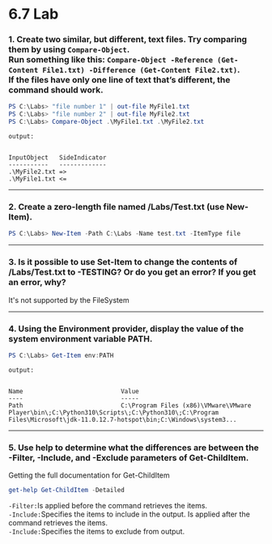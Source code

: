 # 6.7 Lab

### 1. Create two similar, but different, text files. Try comparing them by using `Compare-Object`. </br>Run something like this: `Compare-Object -Reference (Get-Content File1.txt) -Difference (Get-Content File2.txt)`. </br>If the files have only one line of text that’s different, the command should work.

```powershell
PS C:\Labs> "file number 1" | out-file MyFile1.txt
PS C:\Labs> "file number 2" | out-file MyFile2.txt
PS C:\Labs> Compare-Object .\MyFile1.txt .\MyFile2.txt
```

`output:`

```

InputObject   SideIndicator
-----------   -------------
.\MyFile2.txt =>
.\MyFile1.txt <=
```

---

### 2. Create a zero-length file named /Labs/Test.txt (use New-Item).

```powershell
PS C:\Labs> New-Item -Path C:\Labs -Name test.txt -ItemType file
```

---

### 3. Is it possible to use Set-Item to change the contents of /Labs/Test.txt to -TESTING? Or do you get an error? If you get an error, why?

It's not supported by the FileSystem

---

### 4. Using the Environment provider, display the value of the system environment variable PATH.

```powershell
PS C:\Labs> Get-Item env:PATH
```

`output:`

```

Name                           Value
----                           -----
Path                           C:\Program Files (x86)\VMware\VMware Player\bin\;C:\Python310\Scripts\;C:\Python310\;C:\Program Files\Microsoft\jdk-11.0.12.7-hotspot\bin;C:\Windows\system3...
```

---

### 5. Use help to determine what the differences are between the -Filter, -Include, and -Exclude parameters of Get-ChildItem.

Getting the full documentation for Get-ChildItem

```powershell
get-help Get-ChildItem -Detailed
```

`-Filter:`Is applied before the command retrieves the items.  
`-Include:`Specifies the items to include in the output. Is applied after the command retrieves the items.  
`-Include:`Specifies the items to exclude from output.
